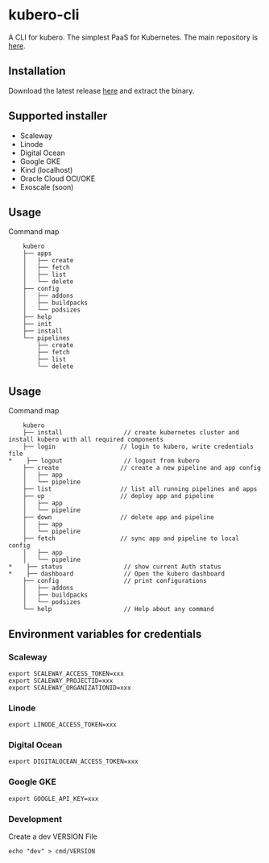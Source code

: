 # kubero-cli
A CLI for kubero. The simplest PaaS for Kubernetes.
The main repository is [here](https://github.com/kubero-dev/kubero).

## Installation

Download the latest release [here](https://github.com/kubero-dev/kubero-cli/releases/latest) and extract the binary.

## Supported installer
- Scaleway
- Linode
- Digital Ocean
- Google GKE
- Kind (localhost)
- Oracle Cloud OCI/OKE
- Exoscale (soon)

## Usage
Command map
```
    kubero
    ├── apps
    │   ├── create
    │   ├── fetch
    │   ├── list
    │   └── delete
    ├── config
    │   ├── addons
    │   ├── buildpacks
    │   └── podsizes
    ├── help
    ├── init
    ├── install
    └── pipelines
        ├── create
        ├── fetch
        ├── list
        └── delete
```


## Usage
Command map
```
    kubero
    ├── install                 // create kubernetes cluster and install kubero with all required components
    ├── login                  // login to kubero, write credentials file
*    ├── logout                 // logout from kubero
    ├── create                 // create a new pipeline and app config
    │   ├── app
    │   └── pipeline
    ├── list                   // list all running pipelines and apps
    ├── up                     // deploy app and pipeline
    │   ├── app
    │   └── pipeline
    ├── down                   // delete app and pipeline
    │   ├── app
    │   └── pipeline
    ├── fetch                  // sync app and pipeline to local config
    │   ├── app
    │   └── pipeline
*    ├── status                 // show current Auth status
*    ├── dashboard              // Open the kubero dashboard
    ├── config                  // print configurations
    │   ├── addons
    │   ├── buildpacks
    │   └── podsizes
    └── help                    // Help about any command   
```


## Environment variables for credentials
### Scaleway
```
export SCALEWAY_ACCESS_TOKEN=xxx
export SCALEWAY_PROJECTID=xxx
export SCALEWAY_ORGANIZATIONID=xxx
```

### Linode
```
export LINODE_ACCESS_TOKEN=xxx
```

### Digital Ocean
```
export DIGITALOCEAN_ACCESS_TOKEN=xxx
```

### Google GKE
```
export GOOGLE_API_KEY=xxx
```

### Development
Create a dev VERSION File
```
echo "dev" > cmd/VERSION
```